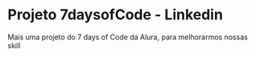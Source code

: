 # Projeto 7daysofCode - Linkedin

Mais uma projeto do 7 days of Code da Alura, para melhorarmos nossas skill
